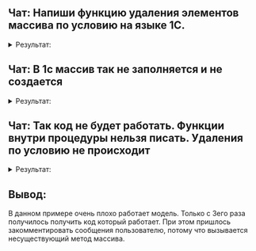 
## Чат: Напиши функцию удаления элементов массива по условию на языке 1С.

 <details>
  <summary>Результат:</summary>
	
 ``` bsl
Функция УдалитьЭлементыПоУсловию(Массив, Условие) Экспорт
    // Проверяем, что передан массив и условие
    Если Тип(Массив) <> Массив Тогда
        Вернуть "";
    КонецЕсли;
    
    // Создаем новый массив для хранения элементов, удовлетворяющих условию
    НовыйМассив = Новый Массив;
    
    // Проходим по всем элементам исходного массива
    Для Каждого Элемент Из Массив Цикл
        // Если элемент удовлетворяет условию, добавляем его в новый массив
        Если Условие(Элемент) Тогда
            НовыйМассив.Добавить(Элемент);
        КонецЕсли;
    КонецЦикла;
    
    // Возвращаем новый массив с удовлетворяющими условию элементами
    Возврат НовыйМассив;
КонецФункции

// Пример использования функции
Процедура ВыполнитьКоманду() Экспорт
    Массив = [1, 2, 3, 4, 5];
    
    // Функция условия: возвращает Истина, если число четное
    Функция ЧетноеЧисло(Число)
        Возврат Число % 2 = 0;
    КонецФункции
    
    НовыйМассив = УдалитьЭлементыПоУсловию(Массив, ЧетноеЧисло);
    
    // Вывод результата
    Для Каждого Элемент Из НовыйМассив Цикл
        Сообщить("Осталось число: " + Строка(Элемент));
    КонецЦикла;
КонецПроцедуры
```
</details>

## Чат: В 1с массив так не заполняется и не создается

 <details>
  <summary>Результат:</summary>
	
 ``` bsl
Процедура ЗаполнитьИУдалитьЭлементы() Экспорт
    // Создаем пустой массив
    Массив = Новый Массив;
    
    // Заполняем массив числами от 1 до 5
    Для i = 1 По 5 Цикл
        Массив.Добавить(i);
    КонецЦикла;
    
    // Выводим исходный массив
    Сообщить("Исходный массив: " + Массив.Текст());
    
    // Функция условия: возвращает Истина, если число четное
    Функция ЧетноеЧисло(Число)
        Возврат Число % 2 = 0;
    КонецФункции
    
    // Удаляем элементы по условию
    НовыйМассив = Массив.Выбрать(Не ЧетноеЧисло);
    
    // Выводим новый массив после удаления четных чисел
    Сообщить("Новый массив: " + НовыйМассив.Текст());
КонецПроцедуры
```
</details>

## Чат: Так код не будет работать. Функции внутри процедуры нельзя писать. Удаления по условию не происходит

 <details>
  <summary>Результат:</summary>
	
 ``` bsl
Процедура ЗаполнитьИУдалитьЭлементы() Экспорт
    // Создаем пустой массив
    Массив = Новый Массив;
    
    // Заполняем массив числами от 1 до 5
    Для i = 1 По 5 Цикл
        Массив.Добавить(i);
    КонецЦикла;
    
    // Выводим исходный массив
    Сообщить("Исходный массив: " + Массив.Текст());
    
    // Удаляем элементы по условию
    НовыйМассив = УдалитьЭлементыПоУсловию(Массив);
    
    // Выводим новый массив после удаления четных чисел
    Сообщить("Новый массив: " + НовыйМассив.Текст());
КонецПроцедуры

Функция УдалитьЭлементыПоУсловию(Массив) Экспорт
    // Создаем новый массив для хранения элементов, удовлетворяющих условию
    НовыйМассив = Новый Массив;
    
    // Проходим по всем элементам исходного массива
    Для Каждого Элемент Из Массив Цикл
        // Если элемент не удовлетворяет условию, добавляем его в новый массив
        Если Не Элемент % 2 = 0 Тогда
            НовыйМассив.Добавить(Элемент);
        КонецЕсли;
    КонецЦикла;
    
    // Возвращаем новый массив с удовлетворяющими условию элементами
    Возврат НовыйМассив;
КонецФункции
```
</details>

## Вывод: 
В данном примере очень плохо работает модель. Только с 3его раза получилось получить код который работает. При этом пришлось закомментировать сообщения пользователю, потому что вызывается несуществующий метод массива.